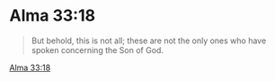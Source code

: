 # Alma 33:18

> But behold, this is not all; these are not the only ones who have spoken concerning the Son of God.

[Alma 33:18](https://www.churchofjesuschrist.org/study/scriptures/bofm/alma/33?lang=eng&id=p18#p18)


